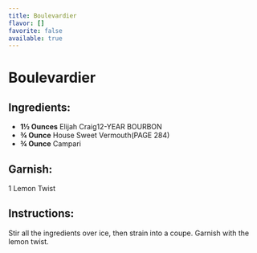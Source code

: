 ```yaml
---
title: Boulevardier
flavor: []
favorite: false
available: true
---
```

# Boulevardier

## Ingredients:
- **1½ Ounces** Elijah Craig12-YEAR BOURBON
- **¾ Ounce** House Sweet Vermouth(PAGE 284)
- **¾ Ounce** Campari

## Garnish: 
1 Lemon Twist

## Instructions:
Stir all the ingredients over ice, then strain into a coupe. Garnish with the lemon twist.




